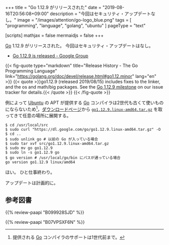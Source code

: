+++
title = "Go 1.12.9 がリリースされた"
date =  "2019-08-16T20:56:08+09:00"
description = "今回はセキュリティ・アップデートなし。"
image = "/images/attention/go-logo_blue.png"
tags  = [ "programming", "language", "golang", "ubuntu" ]
pageType = "text"

[scripts]
  mathjax = false
  mermaidjs = false
+++

[Go] 1.12.9 がリリースされた。
今回はセキュリティ・アップデートはなし。

- [Go 1.12.9 is released - Google Group](https://groups.google.com/forum/#!topic/golang-announce/oeMaeUnkvVE)

{{< fig-quote type="markdown" title="Release History - The Go Programming Language" link="https://golang.org/doc/devel/release.html#go1.12.minor" lang="en" >}}
{{< quote >}}go1.12.9 (released 2019/08/15) includes fixes to the linker, and the os and math/big packages. See the [Go 1.12.9 milestone](https://github.com/golang/go/issues?q=milestone%3AGo1.12.9) on our issue tracker for details.{{< /quote >}}
{{< /fig-quote >}}

例によって [Ubuntu] の APT が提供する [Go] コンパイラは2世代も古くて使いものにならないため[^gosup1]，[ダウンロードページ](https://golang.org/dl/ "Downloads - The Go Programming Language")から [`go1.12.9.linux-amd64.tar.gz`](https://dl.google.com/go/go1.12.9.linux-amd64.tar.gz) を取ってきて任意の場所に展開する。

[^gosup1]: 提供される [Go] コンパイラのサポートは1世代前まで。

```text
$ cd /usr/local/src
$ sudo curl "https://dl.google.com/go/go1.12.9.linux-amd64.tar.gz" -O
$ cd ..
$ sudo unlink go # 以前の Go が入っている場合
$ sudo tar xvf src/go1.12.9.linux-amd64.tar.gz
$ sudo mv go go1.12.9
$ sudo ln -s go1.12.9 go
$ go version # /usr/local/go/bin にパスが通っている場合
go version go1.12.9 linux/amd64
```

ほい。
ひと仕事終わり。

アップデートは計画的に。

[Go]: https://go.dev/
[Go 言語]: https://golang.org/ "The Go Programming Language"
[Ubuntu]: https://www.ubuntu.com/ "The leading operating system for PCs, IoT devices, servers and the cloud | Ubuntu"

## 参考図書

{{% review-paapi "B099928SJD" %}} <!-- プログラミング言語Go -->

{{% review-paapi "B07VPSXF6N" %}} <!-- 改訂2版 みんなのGo言語 -->
